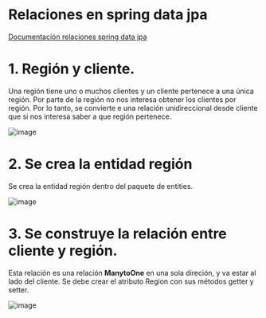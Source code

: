 # Relaciones en spring data jpa

[Documentación relaciones spring data jpa](https://www.adictosaltrabajo.com/2020/04/02/hibernate-onetoone-onetomany-manytoone-y-manytomany/)

# 1. Región y cliente. 

Una región tiene uno o muchos clientes y un cliente pertenece a una única región. Por parte de la región no nos interesa obtener los clientes por región. Por lo tanto, se convierte e una relación unidireccional desde cliente que si nos interesa saber a que región pertenece.  

![image](https://user-images.githubusercontent.com/31961588/156847559-791a4e02-125d-402e-925a-27cd0be338e9.png)

# 2. Se crea la entidad región

Se crea la entidad región dentro del paquete de entities. 

![image](https://github.com/crodrigr/spring-boot-angular-confenalco/assets/31961588/49ace39b-6b91-4890-a09e-55948fdfb2cb)

# 3. Se construye la relación entre cliente y región. 

Esta relación es una relación **ManytoOne** en una sola direción, y va estar al lado del cliente. Se debe crear el atributo Region con sus métodos getter y setter.

![image](https://github.com/crodrigr/spring-boot-angular-confenalco/assets/31961588/9fd40234-a99f-46f8-b595-5ae24b90f96a)
